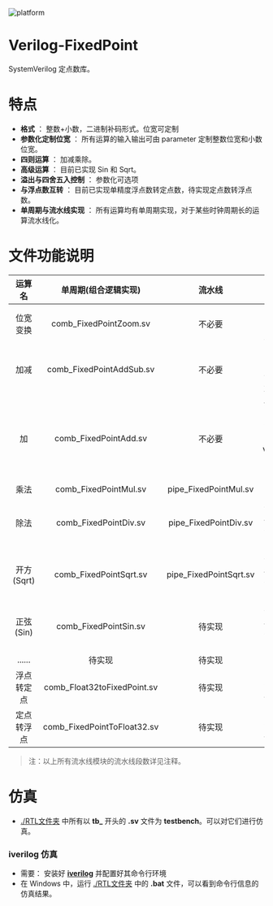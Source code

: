 ![platform](https://img.shields.io/badge/platform-Quartus|Vivado|iverilog-blue.svg)

Verilog-FixedPoint
===========================
SystemVerilog 定点数库。

# 特点
* **格式** ： 整数+小数，二进制补码形式。位宽可定制
* **参数化定制位宽** ： 所有运算的输入输出可由 parameter 定制整数位宽和小数位宽。
* **四则运算** ： 加减乘除。
* **高级运算** ： 目前已实现 Sin 和 Sqrt。
* **溢出与四舍五入控制** ： 参数化可选项
* **与浮点数互转** ： 目前已实现单精度浮点数转定点数，待实现定点数转浮点数。
* **单周期与流水线实现** ： 所有运算均有单周期实现，对于某些时钟周期长的运算流水线化。

# 文件功能说明
| 运算名     |   单周期(组合逻辑实现)      |  流水线                 |    备注                |
| :-----:    | :-----------:               |  :------------:         |  :------------:        |
| 位宽变换   | comb_FixedPointZoom.sv      | 不必要                  | 有溢出、舍入控制       |
| 加减       | comb_FixedPointAddSub.sv    | 不必要                  | 具有1bit信号控制加或减 |
| 加         | comb_FixedPointAdd.sv       | 不必要                  | 位宽相同时可直接使用Verilog的加号替代 |
| 乘法       | comb_FixedPointMul.sv       | pipe_FixedPointMul.sv   |                        |
| 除法       | comb_FixedPointDiv.sv       | pipe_FixedPointDiv.sv   | 单周期版时序不易收敛   |
| 开方(Sqrt) | comb_FixedPointSqrt.sv      | pipe_FixedPointSqrt.sv  | 单周期版时序不易收敛   |
| 正弦(Sin)  | comb_FixedPointSin.sv       | 待实现                  | 单周期版时序不易收敛   |
| ......     | 待实现                      | 待实现                  |  ......                |
| 浮点转定点 | comb_Float32toFixedPoint.sv | 待实现                  |  为单精度浮点          |
| 定点转浮点 | comb_FixedPointToFloat32.sv | 待实现                  |  为单精度浮点          |

> 注：以上所有流水线模块的流水线段数详见注释。

# 仿真
* [./RTL文件夹](https://github.com/WangXuan95/Verilog-FixedPoint/blob/master/RTL/) 中所有以 **tb_** 开头的 **.sv** 文件为 **testbench**。可以对它们进行仿真。

### iverilog 仿真
* 需要： 安装好 **[iverilog](http://iverilog.icarus.com/)** 并配置好其命令行环境
* 在 Windows 中，运行 [./RTL文件夹](https://github.com/WangXuan95/Verilog-FixedPoint/blob/master/RTL/) 中的 **.bat** 文件，可以看到命令行信息的仿真结果。
